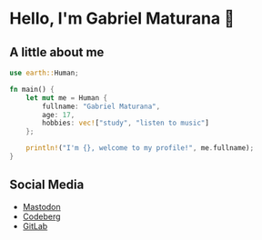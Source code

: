 # Hello, I'm Gabriel Maturana 👋

## A little about me

```rs
use earth::Human;

fn main() {
    let mut me = Human {
        fullname: "Gabriel Maturana",
        age: 17,
        hobbies: vec!["study", "listen to music"]
    };

    println!("I'm {}, welcome to my profile!", me.fullname);
}

```

## Social Media

- [Mastodon](https://mstdn.social/@maturana)
- [Codeberg](https://codeberg.org/imMaturana)
- [GitLab](https://gitlab.com/imMaturana)
